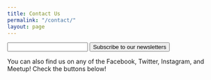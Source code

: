 ```yaml
---
title: Contact Us
permalink: "/contact/"
layout: page
---
```


<script type="text/javascript">var pleaseEnter = "The text to show in the input box"; </script>

<script type="text/javascript" src="https://ajax.googleapis.com/ajax/libs/jquery/1.5.2/jquery.min.js"></script> <script type="text/javascript" src="https://s3.amazonaws.com/phplist/phplist-subscribe-0.2.min.js"></script> <div id="phplistsubscriberesult"></div> <form action="https://popgymnews.hosted.phplist.com/lists/?p=subscribe&id=1" method="post" id="phplistsubscribeform"> <input type="text" name="email" value="" id="emailaddress" /> <button type="submit" id="phplistsubscribe">Subscribe to our newsletters</button> </form>

<script type="text/javascript" src="https://form.jotform.us/jsform/72746138723158"></script>


You can also find us on any of the Facebook, Twitter, Instagram, and Meetup! Check the buttons below!
